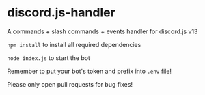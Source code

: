 # discord.js-handler
 A commands + slash commands + events handler for discord.js v13

 `npm install` to install all required dependencies
 
 `node index.js` to start the bot
 
 Remember to put your bot's token and prefix into `.env` file!
 
 Please only open pull requests for bug fixes!
